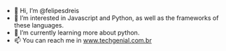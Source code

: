 - 👋 Hi, I’m @felipesdreis
- 👀 I’m interested in Javascript and Python, as well as the frameworks of these languages.
- 🌱 I’m currently learning more about python.
- 📫 You can reach me in www.techgenial.com.br

<!---
felipesdreis/felipesdreis is a ✨ special ✨ repository because its `README.md` (this file) appears on your GitHub profile.
You can click the Preview link to take a look at your changes.
--->
